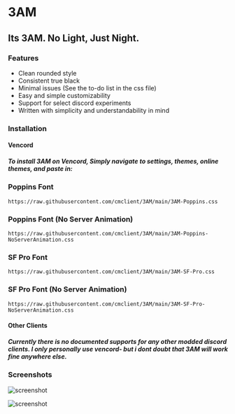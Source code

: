 # 3AM
## Its 3AM. No Light, Just Night.

### Features

- Clean rounded style
- Consistent true black
- Minimal issues (See the to-do list in the css file)
- Easy and simple customizability
- Support for select discord experiments
- Written with simplicity and understandability in mind

### Installation

#### Vencord
##### To install 3AM on Vencord, Simply navigate to settings, themes, online themes, and paste in:

### Poppins Font
```
https://raw.githubusercontent.com/cmclient/3AM/main/3AM-Poppins.css
```

### Poppins Font (No Server Animation)
```
https://raw.githubusercontent.com/cmclient/3AM/main/3AM-Poppins-NoServerAnimation.css
```

### SF Pro Font
```
https://raw.githubusercontent.com/cmclient/3AM/main/3AM-SF-Pro.css
```

### SF Pro Font (No Server Animation)
```
https://raw.githubusercontent.com/cmclient/3AM/main/3AM-SF-Pro-NoServerAnimation.css
```

#### Other Clients
##### Currently there is no documented supports for any other modded discord clients. I only personally use vencord- but i dont doubt that 3AM will work fine anywhere else.

### Screenshots
![screenshot](https://i.imgur.com/LTEWb5n.png)

![screenshot](https://i.imgur.com/hERqrWz.png)
